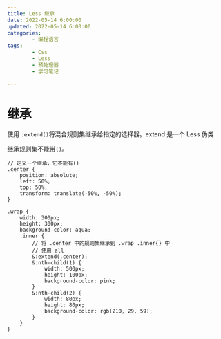```yaml
---
title: Less 继承
date: 2022-05-14 6:00:00
updated: 2022-05-14 6:00:00
categories:
        - 编程语言
tags:
        - Css
        - Less
        - 预处理器
        - 学习笔记

---
```


# 继承

使用 `:extend()`将混合规则集继承给指定的选择器。extend 是一个 Less 伪类

继承规则集不能带`()`。

```less
// 定义一个继承，它不能有()
.center {
	position: absolute;
	left: 50%;
	top: 50%;
	transform: translate(-50%, -50%);
}

.wrap {
	width: 300px;
	height: 300px;
	background-color: aqua;
	.inner {
        // 将 .center 中的规则集继承到 .wrap .inner{} 中
        // 使用 all
		&:extend(.center);
		&:nth-child(1) {
			width: 500px;
			height: 100px;
			background-color: pink;
		}
		&:nth-child(2) {
			width: 80px;
			height: 80px;
			background-color: rgb(210, 29, 59);
		}
	}
}

```

